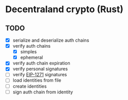 # Decentraland crypto (Rust)

## TODO

- [x] serialize and deserialize auth chains
- [x] verify auth chains
  - [x] simples
  - [x] ephemeral
- [x] verify auth chain expiration
- [x] verify personal signatures
- [ ] verify [EIP-1271](https://github.com/ethereum/EIPs/blob/master/EIPS/eip-1271.md) signatures
- [ ] load identities from file
- [ ] create identities
- [ ] sign auth chain from identity
